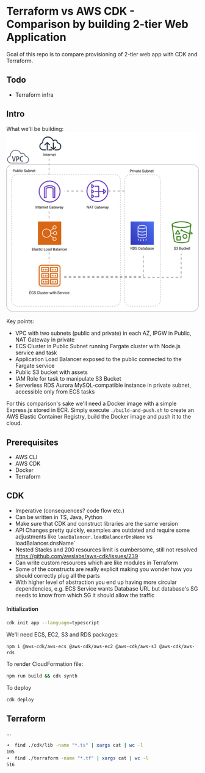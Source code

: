 # Terraform vs AWS CDK - Comparison by building 2-tier Web Application

Goal of this repo is to compare provisioning of 2-tier web app with CDK and Terraform.

## Todo

- Terraform infra

## Intro

What we'll be building:
![Infra](assets/infra.svg?sanitize=true 'Infra')

Key points:

- VPC with two subnets (public and private) in each AZ, IPGW in Public, NAT Gateway in private
- ECS Cluster in Public Subnet running Fargate cluster with Node.js service and task
- Application Load Balancer exposed to the public connected to the Fargate service
- Public S3 bucket with assets
- IAM Role for task to manipulate S3 Bucket
- Serverless RDS Aurora MySQL-compatible instance in private subnet, accessible only from ECS tasks

For this comparison's sake we'll need a Docker image with a simple Express.js stored in ECR. Simply execute `./build-and-push.sh` to create an AWS Elastic Container Registry, build the Docker image and push it to the cloud.

## Prerequisites

- AWS CLI
- AWS CDK
- Docker
- Terraform

## CDK

- Imperative (consequences? code flow etc.)
- Can be written in TS, Java, Python
- Make sure that CDK and construct libraries are the same version
- API Changes pretty quickly, examples are outdated and require some adjustments like `loadBalancer.loadBalancerDnsName` vs loadBalancer.dnsName`
- Nested Stacks and 200 resources limit is cumbersome, still not resolved https://github.com/awslabs/aws-cdk/issues/239
- Can write custom resources which are like modules in Terraform
- Some of the constructs are really explicit making you wonder how you should correctly plug all the parts
- With higher level of abstraction you end up having more circular dependencies, e.g. ECS Service wants Database URL but database's SG needs to know from which SG it should allow the traffic

#### Initialization

```sh
cdk init app --language=typescript
```

We'll need ECS, EC2, S3 and RDS packages:

```
npm i @aws-cdk/aws-ecs @aws-cdk/aws-ec2 @aws-cdk/aws-s3 @aws-cdk/aws-rds
```

To render CloudFormation file:

```sh
npm run build && cdk synth
```

To deploy

```sh
cdk deploy
```

## Terraform

...

```sh
➜  find ./cdk/lib -name "*.ts" | xargs cat | wc -l
105
➜  find ./terraform -name "*.tf" | xargs cat | wc -l
516
```
